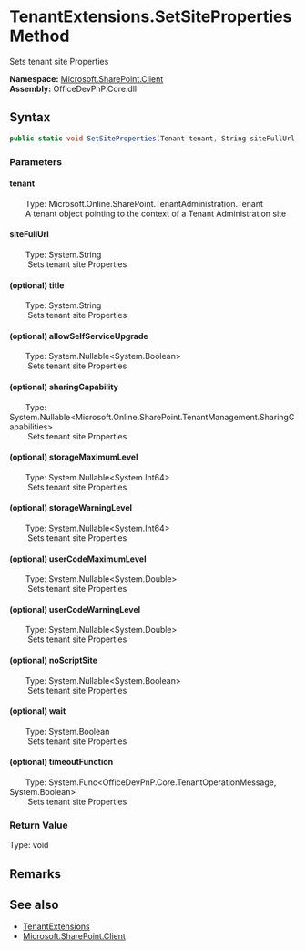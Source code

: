# TenantExtensions.SetSiteProperties Method  
 Sets tenant site Properties   

**Namespace:** [Microsoft.SharePoint.Client](Microsoft.SharePoint.Client.md)  
**Assembly:** OfficeDevPnP.Core.dll  
## Syntax
```C#
public static void SetSiteProperties(Tenant tenant, String siteFullUrl, String title, Nullable<Boolean> allowSelfServiceUpgrade, Nullable<SharingCapabilities> sharingCapability, Nullable<Int64> storageMaximumLevel, Nullable<Int64> storageWarningLevel, Nullable<Double> userCodeMaximumLevel, Nullable<Double> userCodeWarningLevel, Nullable<Boolean> noScriptSite, Boolean wait, Func<TenantOperationMessage, Boolean> timeoutFunction)
```
### Parameters
#### tenant  
&emsp;&emsp;Type: Microsoft.Online.SharePoint.TenantAdministration.Tenant  
&emsp;&emsp;A tenant object pointing to the context of a Tenant Administration site  

  

#### siteFullUrl  
&emsp;&emsp;Type: System.String  
&emsp;&emsp; Sets tenant site Properties   

  

#### (optional) title  
&emsp;&emsp;Type: System.String  
&emsp;&emsp; Sets tenant site Properties   

  

#### (optional) allowSelfServiceUpgrade  
&emsp;&emsp;Type: System.Nullable&lt;System.Boolean&gt;  
&emsp;&emsp; Sets tenant site Properties   

  

#### (optional) sharingCapability  
&emsp;&emsp;Type: System.Nullable&lt;Microsoft.Online.SharePoint.TenantManagement.SharingCapabilities&gt;  
&emsp;&emsp; Sets tenant site Properties   

  

#### (optional) storageMaximumLevel  
&emsp;&emsp;Type: System.Nullable&lt;System.Int64&gt;  
&emsp;&emsp; Sets tenant site Properties   

  

#### (optional) storageWarningLevel  
&emsp;&emsp;Type: System.Nullable&lt;System.Int64&gt;  
&emsp;&emsp; Sets tenant site Properties   

  

#### (optional) userCodeMaximumLevel  
&emsp;&emsp;Type: System.Nullable&lt;System.Double&gt;  
&emsp;&emsp; Sets tenant site Properties   

  

#### (optional) userCodeWarningLevel  
&emsp;&emsp;Type: System.Nullable&lt;System.Double&gt;  
&emsp;&emsp; Sets tenant site Properties   

  

#### (optional) noScriptSite  
&emsp;&emsp;Type: System.Nullable&lt;System.Boolean&gt;  
&emsp;&emsp; Sets tenant site Properties   

  

#### (optional) wait  
&emsp;&emsp;Type: System.Boolean  
&emsp;&emsp; Sets tenant site Properties   

  

#### (optional) timeoutFunction  
&emsp;&emsp;Type: System.Func&lt;OfficeDevPnP.Core.TenantOperationMessage, System.Boolean&gt;  
&emsp;&emsp; Sets tenant site Properties   

  

### Return Value
Type: void  

## Remarks
  
## See also
- [TenantExtensions](Microsoft.SharePoint.Client.TenantExtensions.md) 
- [Microsoft.SharePoint.Client](Microsoft.SharePoint.Client.md) 
